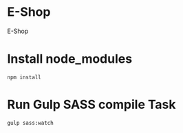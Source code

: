 # E-Shop

E-Shop

# Install node_modules

```bas
npm install
```

# Run Gulp SASS compile Task

```bash
gulp sass:watch
```
